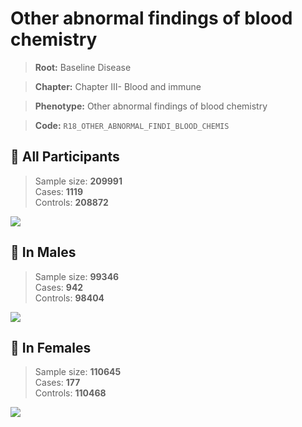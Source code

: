 # Other abnormal findings of blood chemistry

> **Root:** Baseline Disease  

> **Chapter:** Chapter III- Blood and immune  

> **Phenotype:** Other abnormal findings of blood chemistry  

> **Code:** `R18_OTHER_ABNORMAL_FINDI_BLOOD_CHEMIS`

## 🧪 All Participants  
> Sample size: **209991**  
> Cases: **1119**  
> Controls: **208872**
<img src="/Disease/Figures/ALL/Baseline/R18_OTHER_ABNORMAL_FINDI_BLOOD_CHEMIS.png"/>
<CsvTable src="/public/Disease/Data/ALL/Baseline/LG_R18_OTHER_ABNORMAL_FINDI_BLOOD_CHEMIS.csv" label="🔍 View full results" />

## 👨 In Males  
> Sample size: **99346**  
> Cases: **942**  
> Controls: **98404**
<img src="/Disease/Figures/Male/Baseline/R18_OTHER_ABNORMAL_FINDI_BLOOD_CHEMIS.png"/>
<CsvTable src="/public/Disease/Data/Male/Baseline/LG_R18_OTHER_ABNORMAL_FINDI_BLOOD_CHEMIS.csv" label="🔍 View full results" />

## 👩 In Females  
> Sample size: **110645**  
> Cases: **177**  
> Controls: **110468**
<img src="/Disease/Figures/Female/Baseline/R18_OTHER_ABNORMAL_FINDI_BLOOD_CHEMIS.png"/>
<CsvTable src="/public/Disease/Data/Female/Baseline/LG_R18_OTHER_ABNORMAL_FINDI_BLOOD_CHEMIS.csv" label="🔍 View full results" />
